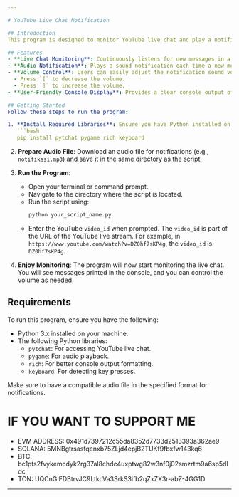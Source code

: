 ```yaml
---

# YouTube Live Chat Notification

## Introduction
This program is designed to monitor YouTube live chat and play a notification sound whenever a new message is received. It allows users to adjust the volume of the notification sound using keyboard shortcuts. The application utilizes the `pytchat` library to fetch live chat messages and the `pygame` library to handle audio playback.

## Features
- **Live Chat Monitoring**: Continuously listens for new messages in a specified YouTube live chat.
- **Audio Notification**: Plays a sound notification each time a new message arrives in the chat.
- **Volume Control**: Users can easily adjust the notification sound volume using keyboard shortcuts:
  - Press `[` to decrease the volume.
  - Press `]` to increase the volume.
- **User-Friendly Console Display**: Provides a clear console output of chat messages and volume changes.

## Getting Started
Follow these steps to run the program:

1. **Install Required Libraries**: Ensure you have Python installed on your system. Install the necessary libraries using pip:
   ```bash
   pip install pytchat pygame rich keyboard
   ```
   
2. **Prepare Audio File**: Download an audio file for notifications (e.g., `notifikasi.mp3`) and save it in the same directory as the script.

3. **Run the Program**:
   - Open your terminal or command prompt.
   - Navigate to the directory where the script is located.
   - Run the script using:
     ```bash
     python your_script_name.py
     ```
   - Enter the YouTube `video_id` when prompted. The `video_id` is part of the URL of the YouTube live stream. For example, in `https://www.youtube.com/watch?v=DZ0hf7sKP4g`, the `video_id` is `DZ0hf7sKP4g`.

4. **Enjoy Monitoring**: The program will now start monitoring the live chat. You will see messages printed in the console, and you can control the volume as needed.

## Requirements
To run this program, ensure you have the following:

- Python 3.x installed on your machine.
- The following Python libraries:
  - `pytchat`: For accessing YouTube live chat.
  - `pygame`: For audio playback.
  - `rich`: For better console output formatting.
  - `keyboard`: For detecting key presses.

Make sure to have a compatible audio file in the specified format for notifications.

# IF YOU WANT TO SUPPORT ME
- EVM ADDRESS: 0x491d7397212c55da8352d7733d2513393a362ae9
- SOLANA: 5MNBgtrsasfqenxb75ZLjd4epjB2TUKf9fbxfw143kq6
- BTC: bc1pts2fvykemcdyk2rg37al8chdc4uxptwg82w3nf0j02smzrtm9a6sp5dldc
- TON: UQCnGIFDBtrvJC9LtkcVa3SrkS3ifb2qZxZX3r-abZ-4GG1D

---
```


